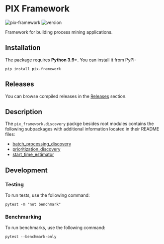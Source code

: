 # PIX Framework

![pix-framework](https://github.com/AutomatedProcessImprovement/pix-framework/actions/workflows/build.yaml/badge.svg)
![version](https://img.shields.io/github/v/tag/AutomatedProcessImprovement/pix-framework)

Framework for building process mining applications.

## Installation

The package requires **Python 3.9+**. You can install it from PyPI: 

```shell
pip install pix-framework
```

## Releases

You can browse compiled releases in the [Releases](https://github.com/AutomatedProcessImprovement/pix-framework/releases) section.

## Description

The `pix_framework.discovery` packge besides root modules contains the following subpackages with additional information located in their README files:

- [batch_processing_discovery](src/pix_framework/discovery/batch_processing/)
- [prioritization_discovery](./src/pix_framework/discovery/prioritization_discovery/)
- [start_time_estimator](./src/pix_framework/discovery/start_time_estimator/)

## Development

### Testing

To run tests, use the following command:

```shell
pytest -m "not benchmark"
```

### Benchmarking

To run benchmarks, use the following command:

```shell
pytest --benchmark-only
```
